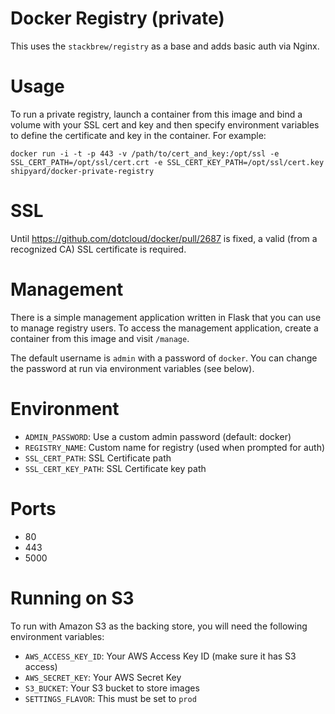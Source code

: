 # Docker Registry (private)
This uses the `stackbrew/registry` as a base and adds basic auth via Nginx.

# Usage
To run a private registry, launch a container from this image and bind a volume
with your SSL cert and key and then specify environment variables to define the
certificate and key in the container.  For example:

`docker run -i -t -p 443 -v /path/to/cert_and_key:/opt/ssl -e SSL_CERT_PATH=/opt/ssl/cert.crt -e SSL_CERT_KEY_PATH=/opt/ssl/cert.key shipyard/docker-private-registry`

# SSL
Until https://github.com/dotcloud/docker/pull/2687 is fixed, a valid (from a 
recognized CA) SSL certificate is required.

# Management
There is a simple management application written in Flask that you can use
to manage registry users.  To access the management application, create a 
container from this image and visit `/manage`.

The default username is `admin` with a password of `docker`.  You can change
the password at run via environment variables (see below).

# Environment
* `ADMIN_PASSWORD`: Use a custom admin password (default: docker)
* `REGISTRY_NAME`: Custom name for registry (used when prompted for auth)
* `SSL_CERT_PATH`: SSL Certificate path
* `SSL_CERT_KEY_PATH`: SSL Certificate key path

# Ports
* 80
* 443
* 5000

# Running on S3
To run with Amazon S3 as the backing store, you will need the following environment variables:

* `AWS_ACCESS_KEY_ID`: Your AWS Access Key ID (make sure it has S3 access)
* `AWS_SECRET_KEY`: Your AWS Secret Key
* `S3_BUCKET`: Your S3 bucket to store images
* `SETTINGS_FLAVOR`: This must be set to `prod`
